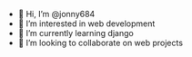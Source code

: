 - 👋 Hi, I’m @jonny684
- 👀 I’m interested in web development
- 🌱 I’m currently learning django 
- 💞️ I’m looking to collaborate on web projects

